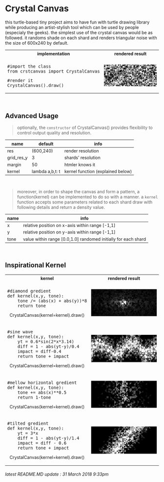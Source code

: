 # Crystal Canvas
this turtle-based tiny project aims to have fun with turtle drawing library while producing an artist-stylish tool which can be used by people (especialy the geeks). the simplest use of the crystal canvas would be as followed. it randoms shade on each shard and renders triangular noise with the size of 600x240 by default.

<table>
    <tr>
        <th width="35%">implementation</th>
        <th width="65%">rendered result</th>
    </tr>
    <tr>
        <td colspan="2"></td>
    </tr>
    <tr>
        <td><pre>
#import the class
from crstcanvas import CrystalCanvas</pre>
            <pre>
#render it
CrystalCanvas().draw()</pre></td>
        <td>
            <img src="./mdsource/example_0.png">
        </td>
    </tr>
</table>
</br>

## Advanced Usage

> optionally, the `constructor` of CrystalCanvas() provides flexibility to control output quality and resolution.

|name       |default         |info                              |
|-----------|----------------|------------------                |
|res        |(600,240)       |render resolution                 |
|grid_res_y |3               |shards' resolution                |
|margin     |50              |htmler knows it                   |
|kernel     |lambda a,b,t: t |kernel function (explained below) |

</br>

> moreover, in order to shape the canvas and form a pattern, a function(kernel) can be implemented to do so with a manner.
> a `kernel` function accepts some parameters related to each shard draw with following details and return a density value.

|name    |info                                                          |
|--------|--------------------------------------------------------------|
|x       |relative position on x-axis within range [-1,1]               |
|y       |relative position on y-axis within range [-1,1]               |
|tone    |value within range [0.0,1.0] randomed initially for each shard|

</br>

## Inspirational Kernel
<table>
    <tr>
        <th width="35%">kernel</th>
        <th width="65%">rendered result</th>
    </tr>
    <tr>
        <td colspan="2"> </td>
    </tr>
    <tr>
        <td><pre>
#diamond gredient
def kernel(x,y, tone):
    tone /= (abs(x) + abs(y))*8
    return tone</pre><p align="center">CrystalCanvas(kernel=kernel).draw()</p></td>
        <td><img src="./mdsource/example_1.png"></td>
    </tr>
    <tr>
        <td colspan="2"></td>
    </tr>
    <tr>
        <td><pre>
#sine wave
def kernel(x,y, tone):
    yt = 0.6*sin(2*x*3.14)
    diff = 1 - abs(yt-y)/0.4
    impact = diff-0.4
    return tone + impact</pre><p align="center">CrystalCanvas(kernel=kernel).draw()</p></td>
        <td>
            <img src="./mdsource/example_2.png">
        </td>
    </tr>
    <tr>
        <td colspan="2"> </td>
    </tr>
    <tr>
        <td><pre>
#mellow horizontal gredient
def kernel(x,y, tone):
    tone += abs(x)**0.5
    return 1-tone</pre><p align="center">CrystalCanvas(kernel=kernel).draw()</p></td>
        <td>
            <img src="./mdsource/example_3.png">
        </td>
    </tr>
    <tr>
        <td colspan="2"></td>
    </tr>
    <tr>
        <td><div class="highlight highlight-source-python"><pre>
#tilted gredient
def kernel(x,y, tone):
    yt = 3*x
    diff = 1 - abs(yt-y)/1.4
    impact = diff - 0.6
    return tone + impact</pre><p align="center">CrystalCanvas(kernel=kernel).draw()</p></td>
        <td>
            <img src="./mdsource/example_4.png">
        </td>
    </tr>
</table>

###### latest README.MD update : 31 March 2018 9:33pm
